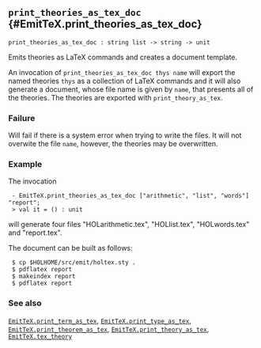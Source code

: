 ## `print_theories_as_tex_doc` {#EmitTeX.print_theories_as_tex_doc}


```
print_theories_as_tex_doc : string list -> string -> unit
```



Emits theories as LaTeX commands and creates a document template.


An invocation of `print_theories_as_tex_doc thys name` will export the named
theories `thys` as a collection of LaTeX commands and it will also generate
a document, whose file name is given by `name`, that presents all of the
theories.  The theories are exported with `print_theory_as_tex`.

### Failure

Will fail if there is a system error when trying to write the files.  It will not overwite the file `name`, however, the theories may be overwritten.

### Example

The invocation
    
     - EmitTeX.print_theories_as_tex_doc ["arithmetic", "list", "words"] "report";
     > val it = () : unit
    
will generate four files "HOLarithmetic.tex", "HOLlist.tex", "HOLwords.tex" and "report.tex".

The document can be built as follows:
    
     $ cp $HOLHOME/src/emit/holtex.sty .
     $ pdflatex report
     $ makeindex report
     $ pdflatex report
    

### See also

[`EmitTeX.print_term_as_tex`](#EmitTeX.print_term_as_tex), [`EmitTeX.print_type_as_tex`](#EmitTeX.print_type_as_tex), [`EmitTeX.print_theorem_as_tex`](#EmitTeX.print_theorem_as_tex), [`EmitTeX.print_theory_as_tex`](#EmitTeX.print_theory_as_tex), [`EmitTeX.tex_theory`](#EmitTeX.tex_theory)

